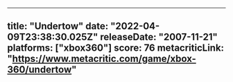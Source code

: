 
---
title: "Undertow"
date: "2022-04-09T23:38:30.025Z"
releaseDate: "2007-11-21"
platforms: ["xbox360"]
score: 76
metacriticLink: "https://www.metacritic.com/game/xbox-360/undertow"
---
